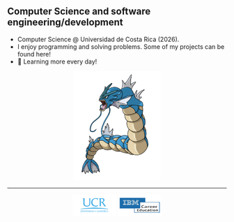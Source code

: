 ## Computer Science and software engineering/development
<!--
**QuiannZo/QuiannZo** is a ✨ _special_ ✨ repository because its `README.md` (this file) appears on your GitHub profile.

Here are some ideas to get you started:

- 🔭 I’m currently working on ...
- 🌱 I’m currently learning ...
- 👯 I’m looking to collaborate on ...
- 🤔 I’m looking for help with ...
- 💬 Ask me about ...
- 📫 How to reach me: ...
- 😄 Pronouns: ...
- ⚡ Fun fact: ...
-->

- Computer Science @ Universidad de Costa Rica (2026).
- I enjoy programming and solving problems. Some of my projects can be found here!
- 🌱 Learning more every day!

<div align="center">
  <img src="imgs/pokemon.png" alt="N/A" width="200" height="250">
</div>

___

<div align="center">
  <img src="imgs/logo-ucr.png" alt="N/A" width="100" height="50">
  <img src="imgs/logo-ibm.png" alt="N/A" width="100" height="50">
</div>